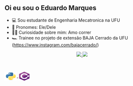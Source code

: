 ## Oi eu sou o Eduardo Marques

- 💻 Sou estudante de Engenharia Mecatronica na UFU
- 🧑 Pronomes: Ele/Dele
- 🏃‍♂️ Curiosidade sobre mim: Amo correr
- 🏎️ Trainee no projeto de extensão BAJA Cerrado da UFU (<https://www.instagram.com/bajacerrado/>)

<div align="center">
  <a href="https://github.com/twoleyes">
  <img height="180em" src="https://github-readme-stats.vercel.app/api?username=twoleyes&show_icons=true&theme=dracula&include_all_commits=true&count_private=true"/>
  <img height="180em" src="https://github-readme-stats.vercel.app/api/top-langs/?username=twoleyes&layout=compact&langs_count=7&theme=dracula"/>
</div>

##
  
<div style="display: inline_block"><br>
  <img align="center" alt="Rafa-Python" height="30" width="40" src="https://raw.githubusercontent.com/devicons/devicon/master/icons/python/python-original.svg">
  <img align="center" alt="Rafa-Csharp" height="30" width="40" src="https://raw.githubusercontent.com/devicons/devicon/master/icons/csharp/csharp-original.svg">
</div>
  
  
  
  
  
  
  
